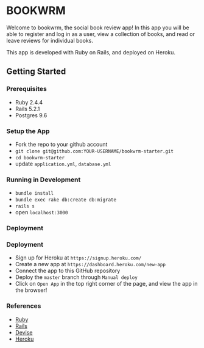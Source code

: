 # BOOKWRM

Welcome to bookwrm, the social book review app! In this app you will be able to register and log in as a user,
view a collection of books, and read or leave reviews for individual books.

This app is developed with Ruby on Rails, and deployed on Heroku.

## Getting Started
### Prerequisites
+ Ruby 2.4.4
+ Rails 5.2.1
+ Postgres 9.6

### Setup the App
+ Fork the repo to your github account
+ `git clone git@github.com:YOUR-USERNAME/bookwrm-starter.git`
+ `cd bookwrm-starter`
+ update `application.yml`, `database.yml`

### Running in Development
+ `bundle install`
+ `bundle exec rake db:create db:migrate`
+ `rails s`
+ open `localhost:3000`

### Deployment
### Deployment
+ Sign up for Heroku at `https://signup.heroku.com/`
+ Create a new app at `https://dashboard.heroku.com/new-app`
+ Connect the app to this GitHub repository
+ Deploy the `master` branch through `Manual deploy`
+ Click on `Open App` in the top right corner of the page, and view the app in the browser!

### References
+ [Ruby](https://www.ruby-lang.org/en/)
+ [Rails](https://rubyonrails.org/)
+ [Devise](https://github.com/plataformatec/devise)
+ [Heroku](https://www.heroku.com/)
